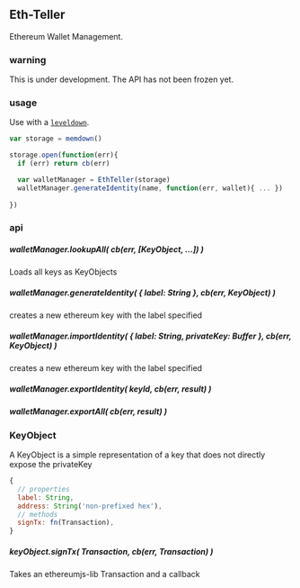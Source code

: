 ## Eth-Teller

Ethereum Wallet Management.

### warning

This is under development. The API has not been frozen yet.

### usage

Use with a [`leveldown`](https://github.com/level/abstract-leveldown).

```js
var storage = memdown()

storage.open(function(err){
  if (err) return cb(err)

  var walletManager = EthTeller(storage)
  walletManager.generateIdentity(name, function(err, wallet){ ... })
  
})
```

### api


##### walletManager.lookupAll( cb(err, [KeyObject, ...]) )

Loads all keys as KeyObjects

##### walletManager.generateIdentity( { label: String }, cb(err, KeyObject) )

creates a new ethereum key with the label specified

##### walletManager.importIdentity( { label: String, privateKey: Buffer }, cb(err, KeyObject) )

creates a new ethereum key with the label specified

##### walletManager.exportIdentity( keyId, cb(err, result) )

##### walletManager.exportAll( cb(err, result) )


### KeyObject

A KeyObject is a simple representation of a key that does not directly expose the privateKey

```js
{
  // properties
  label: String,
  address: String('non-prefixed hex'),
  // methods
  signTx: fn(Transaction),
}
```

##### keyObject.signTx( Transaction, cb(err, Transaction) )

Takes an ethereumjs-lib Transaction and a callback
